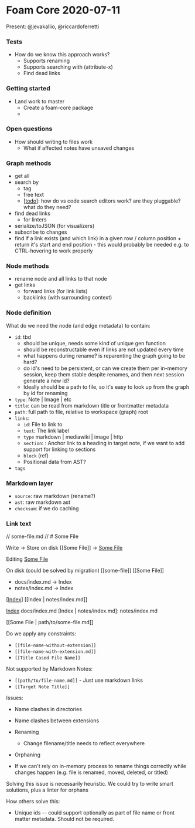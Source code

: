 # Foam Core 2020-07-11

Present: @jevakallio, @riccardoferretti

### Tests

- How do we know this approach works?
  - Supports renaming
  - Supports searching with (attribute-x)
  - Find dead links

### Getting started

- Land work to master
  - Create a foam-core package
  -

### Open questions

- How should writing to files work
  - What if affected notes have unsaved changes

### Graph methods

- get all
- search by
  - tag
  - free text
  - [[todo]]: how do vs code search editors work? are they pluggable? what do they need?
- find dead links
  - for linters
- serialize/toJSON (for visualizers)
- subscribe to changes
- find if a link exists (and which link) in a given row / column position + return it's start and end position - this would probably be needed e.g. to CTRL-hovering to work properly

### Node methods

- rename node and all links to that node
- get links
  - forward links (for link lists)
  - backlinks (with surrounding context)

### Node definition

What do we need the node (and edge metadata) to contain:

- `id`: tbd
  - should be unique, needs some kind of unique gen function
  - should be reconstructable even if links are not updated every time
  - what happens during rename? is reparenting the graph going to be hard?
  - do id's need to be persistent, or can we create them per in-memory session, keep them stable despite renames, and then next session generate a new id?
  - Ideally should be a path to file, so it's easy to look up from the graph by id for renaming
- `type`: Note | Image | etc
- `title`: can be read from markdown title or frontmatter metadata
- `path`: full path to file, relative to workspace (graph) root
- `links`:
  - `id`: File to link to
  - `text`: The link label
  - `type` markdown | mediawiki | image | http
  - `section`: : Anchor link to a heading in target note, if we want to add support for linking to sections
  - `block` (ref)
  - Positional data from AST?
- `tags`

### Markdown layer

- `source`: raw markdown (rename?)
- `ast`: raw markdown ast
- `checksum`: if we do caching

### Link text

// some-file.md
// # Some File

Write -> Store on disk
[[Some File]] -> [Some File](some-file.md)

Editing
[Some File](some-file.md)

On disk (could be solved by migration)
[[some-file]]
[[Some File]]

- docs/index.md -> Index
- notes/index.md -> Index

[[Index]]
[[Index | notes/index.md]]

[Index] docs/index.md
[Index | notes/index.md]: notes/index.md

[[Some File | path/to/some-file.md]]

Do we apply any constraints:

- `[[file-name-without-extension]]`
- `[[file-name-with-extension.md]]`
- `[[Title Cased File Name]]`

Not supported by Markdown Notes:

- `[[path/to/file-name.md]]` - Just use markdown links
- `[[Target Note Title]]`

Issues:

- Name clashes in directories
- Name clashes between extensions
- Renaming
  - Change filename/title needs to reflect everywhere
- Orphaning

- If we can't rely on in-memory process to rename things correctly while changes happen (e.g. file is renamed, moved, deleted, or titled) <ref id="1" />

Solving this issue is necessarily heuristic. We could try to write smart solutions, plus a linter for orphans

How others solve this:

- Unique ids -- could support optionally as part of file name or front matter metadata. Should not be required.

[//begin]: # "Autogenerated link references for markdown compatibility"
[todo]: ../todo.md "Todo"
[Index]: ../index.md "Foam"
[//end]: # "Autogenerated link references"
